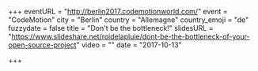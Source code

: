 +++
eventURL = "http://berlin2017.codemotionworld.com/"
event = "CodeMotion"
city = "Berlin"
country = "Allemagne"
country_emoji = "de"
fuzzydate = false
title = "Don't be the bottleneck!"
slidesURL = "https://www.slideshare.net/roidelapluie/dont-be-the-bottleneck-of-your-open-source-project"
video = ""
date = "2017-10-13"

+++


